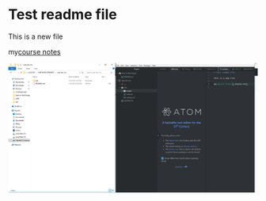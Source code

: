# Test readme file

This is a new file

my[course notes](./notes.txt)

![Image of my atom editor](./images/screenshot.PNG)
